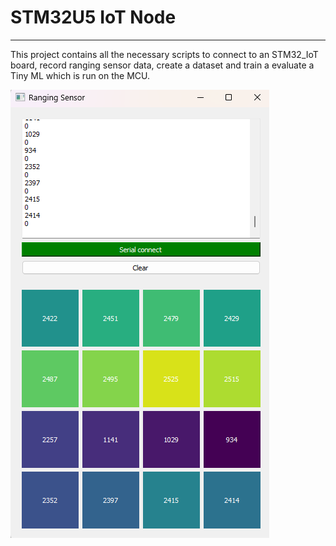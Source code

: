 # STM32U5 IoT Node

---
This project contains all the necessary scripts to connect to an STM32_IoT board, record ranging sensor data, create a dataset and train a evaluate a Tiny ML which is run on the MCU.

![alt text](Images/GUI.png)